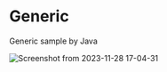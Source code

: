 # Generic
Generic sample by Java

![Screenshot from 2023-11-28 17-04-31](https://github.com/thinhotwp1/Generic/assets/61654110/1f3016e4-7df3-45cc-a28b-3583207337e8)
